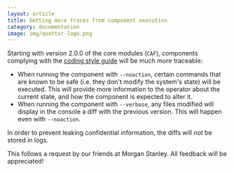 ```yaml
---
layout: article
title: Getting more traces from component execution
category: documentation
image: img/quattor-logo.png
---
```


Starting with version 2.0.0 of the core modules (`CAF`), components
complying with the
[coding style guide](https://trac.lal.in2p3.fr/Quattor/wiki/Development/Code/CodingStyle)
will be much more traceable:

* When running the component with `--noaction`, certain commands that
  are known to be safe (i.e. they don't modify the system's state)
  will be executed. This will provide more information to the operator
  about the current state, and how the component is expected to alter
  it.
* When running the component with `--verbose`, any files modified will
  display in the console a diff with the previous version. This will
  happen even with `--noaction`.

In order to prevent leaking confidential information, the diffs will
*not* be stored in logs.

This follows a request by our friends at Morgan Stanley. All feedback
will be appreciated!
